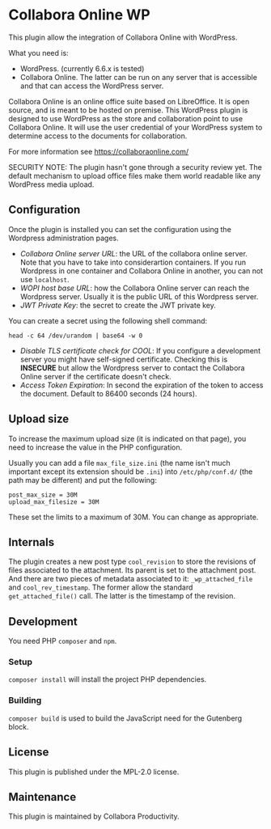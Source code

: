 # Collabora Online WP

This plugin allow the integration of Collabora Online with WordPress.

What you need is:

- WordPress. (currently 6.6.x is tested)
- Collabora Online. The latter can be run on any server that is accessible and that can access the
  WordPress server.

Collabora Online is an online office suite based on LibreOffice. It is open source, and is meant to
be hosted on premise. This WordPress plugin is designed to use WordPress as the store and
collaboration point to use Collabora Online. It will use the user credential of your WordPress
system to determine access to the documents for collaboration.

For more information see https://collaboraonline.com/

SECURITY NOTE: The plugin hasn't gone through a security review yet. The default mechanism to
upload office files make them world readable like any WordPress media upload.

## Configuration

Once the plugin is installed you can set the configuration using the Wordpress administration pages.

- _Collabora Online server URL_: the URL of the collabora online server. Note that you have to take
  into considerartion containers. If you run Wordpress in one container and Collabora Online in
  another, you can not use `localhost`.
- _WOPI host base URL_: how the Collabora Online server can reach the Wordpress server. Usually it
  is the public URL of this Wordpress server.
- _JWT Private Key_: the secret to create the JWT private key.

You can create a secret using the following shell command:

```shell
head -c 64 /dev/urandom | base64 -w 0
```

- _Disable TLS certificate check for COOL_: If you configure a development server you might have
  self-signed certificate. Checking this is **INSECURE** but allow the Wordpress server to contact
  the Collabora Online server if the certificate doesn't check.
- _Access Token Expiration_: In second the expiration of the token to access the document. Default
  to 86400 seconds (24 hours).

## Upload size

To increase the maximum upload size (it is indicated on that page), you need to increase the value
in the PHP configuration.

Usually you can add a file `max_file_size.ini` (the name isn't much important except its extension
should be `.ini`) into `/etc/php/conf.d/` (the path may be different) and put the following:

```
post_max_size = 30M
upload_max_filesize = 30M
```

These set the limits to a maximum of 30M. You can change as appropriate.

## Internals

The plugin creates a new post type `cool_revision` to store the revisions of files associated to the
attachment. Its parent is set to the attachment post. And there are two pieces of metadata
associated to it: `_wp_attached_file` and `cool_rev_timestamp`. The former allow the standard
`get_attached_file()` call. The latter is the timestamp of the revision.

## Development

You need PHP `composer` and `npm`.

### Setup

`composer install` will install the project PHP dependencies.

### Building

`composer build` is used to build the JavaScript need for the Gutenberg block.

## License

This plugin is published under the MPL-2.0 license.

## Maintenance

This plugin is maintained by Collabora Productivity.
